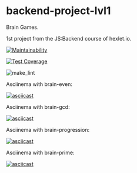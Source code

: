 # backend-project-lvl1
Brain Games.

1st project from the JS:Backend course of hexlet.io.

[![Maintainability](https://api.codeclimate.com/v1/badges/a99a88d28ad37a79dbf6/maintainability)](https://codeclimate.com/github/codeclimate/codeclimate/maintainability)

[![Test Coverage](https://api.codeclimate.com/v1/badges/a99a88d28ad37a79dbf6/test_coverage)](https://codeclimate.com/github/codeclimate/codeclimate/test_coverage)

![make_lint](https://github.com/svezr/backend-project-lvl1/workflows/make_lint/badge.svg)

Asciinema with brain-even:

[![asciicast](https://asciinema.org/a/CyvHmSnED8JxjBU1yQt8ASps9.svg)](https://asciinema.org/a/CyvHmSnED8JxjBU1yQt8ASps9)

Asciinema with brain-gcd:

[![asciicast](https://asciinema.org/a/8SQKAf8CMlmKWz1acUk8vxHiv.svg)](https://asciinema.org/a/8SQKAf8CMlmKWz1acUk8vxHiv)

Asciinema with brain-progression:

[![asciicast](https://asciinema.org/a/TD4steXObm2QB6ptFkv45hWci.svg)](https://asciinema.org/a/TD4steXObm2QB6ptFkv45hWci)

Asciinema with brain-prime:

[![asciicast](https://asciinema.org/a/9UzNptV1AmGJ2KgYkvowuPr7t.svg)](https://asciinema.org/a/9UzNptV1AmGJ2KgYkvowuPr7t)